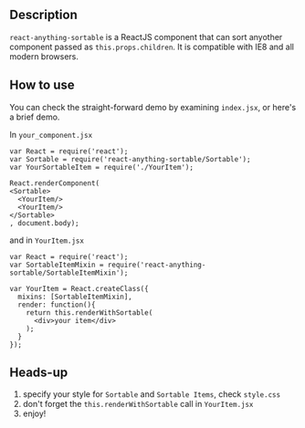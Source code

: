 ## Description
`react-anything-sortable` is a ReactJS component that can sort anyother component passed as `this.props.children`. It is compatible with IE8 and all modern browsers.

## How to use
You can check the straight-forward demo by examining `index.jsx`, or here's a brief demo.

In `your_component.jsx`
````
var React = require('react');
var Sortable = require('react-anything-sortable/Sortable');
var YourSortableItem = require('./YourItem');

React.renderComponent(
<Sortable>
  <YourItem/>
  <YourItem/>
</Sortable>
, document.body);
````

and in `YourItem.jsx`
````
var React = require('react');
var SortableItemMixin = require('react-anything-sortable/SortableItemMixin');

var YourItem = React.createClass({
  mixins: [SortableItemMixin],
  render: function(){
    return this.renderWithSortable(
      <div>your item</div>
    );
  }
});
````

## Heads-up
1. specify your style for `Sortable` and `Sortable Items`, check `style.css`
2. don't forget the `this.renderWithSortable` call in `YourItem.jsx`
3. enjoy!
